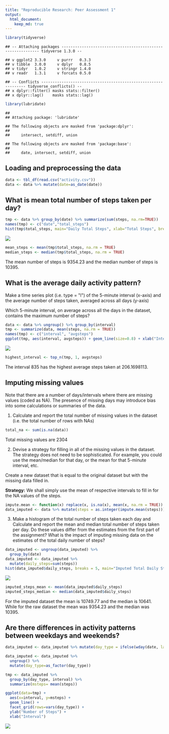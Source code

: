 ```yaml
---
title: "Reproducible Research: Peer Assessment 1"
output: 
  html_document:
    keep_md: true
---
```


```r
library(tidyverse)
```

```
## -- Attaching packages ------------------------------------------------------------ tidyverse 1.3.0 --
```

```
## v ggplot2 3.3.0     v purrr   0.3.3
## v tibble  3.0.0     v dplyr   0.8.5
## v tidyr   1.0.2     v stringr 1.4.0
## v readr   1.3.1     v forcats 0.5.0
```

```
## -- Conflicts --------------------------------------------------------------- tidyverse_conflicts() --
## x dplyr::filter() masks stats::filter()
## x dplyr::lag()    masks stats::lag()
```

```r
library(lubridate)
```

```
## 
## Attaching package: 'lubridate'
```

```
## The following objects are masked from 'package:dplyr':
## 
##     intersect, setdiff, union
```

```
## The following objects are masked from 'package:base':
## 
##     date, intersect, setdiff, union
```
## Loading and preprocessing the data

```r
data <- tbl_df(read.csv("activity.csv"))
data <- data %>% mutate(date=as_date(date))
```

## What is mean total number of steps taken per day?

```r
tmp <- data %>% group_by(date) %>% summarize(sum(steps, na.rm=TRUE))
names(tmp) <- c("date","total_steps")
hist(tmp$total_steps, main="Daily Total Steps", xlab="Total Steps", breaks=5)
```

![](PA1_template_files/figure-html/unnamed-chunk-3-1.png)<!-- -->

```r
mean_steps <- mean(tmp$total_steps, na.rm = TRUE)
median_steps <- median(tmp$total_steps, na.rm = TRUE)
```
The mean number of steps is 9354.23 and the median number of steps is 10395.

## What is the average daily activity pattern?
Make a time series plot (i.e. type = "l") of the 5-minute interval (x-axis) and the average number of steps taken, averaged across all days (y-axis)

Which 5-minute interval, on average across all the days in the dataset, contains the maximum number of steps?


```r
data <- data %>% ungroup() %>% group_by(interval)
tmp <- summarize(data, mean(steps, na.rm = TRUE))
names(tmp) <- c("interval", "avgsteps")
ggplot(tmp, aes(interval, avgsteps)) + geom_line(size=0.8) + xlab("Interval") + ylab("Average Steps")
```

![](PA1_template_files/figure-html/unnamed-chunk-4-1.png)<!-- -->

```r
highest_interval <- top_n(tmp, 1, avgsteps)
```
The interval 835 has the highest average steps taken at 206.1698113.


## Imputing missing values
Note that there are a number of days/intervals where there are missing values (coded as NA). The presence of missing days may introduce bias into some calculations or summaries of the data.

1. Calculate and report the total number of missing values in the dataset (i.e. the total number of rows with NAs)


```r
total_na <- sum(is.na(data))
```
Total missing values are 2304

2. Devise a strategy for filling in all of the missing values in the dataset. The strategy does not need to be sophisticated. For example, you could use the mean/median for that day, or the mean for that 5-minute interval, etc.

Create a new dataset that is equal to the original dataset but with the missing data filled in.

**Strategy:** We shall simply use the mean of respective intervals to fill in for the NA values of the steps.

```r
impute.mean <- function(x) replace(x, is.na(x), mean(x, na.rm = TRUE))
data_imputed <- data %>% mutate(steps = as.integer(impute.mean(steps)))
```
3. Make a histogram of the total number of steps taken each day and Calculate and report the mean and median total number of steps taken per day. Do these values differ from the estimates from the first part of the assignment? What is the impact of imputing missing data on the estimates of the total daily number of steps?


```r
data_imputed <- ungroup(data_imputed) %>%
  group_by(date)
data_imputed <- data_imputed %>%
  mutate(daily_steps=sum(steps))
hist(data_imputed$daily_steps, breaks = 5, main="Imputed Total Daily Steps", xlab="Total Daily Steps")
```

![](PA1_template_files/figure-html/unnamed-chunk-7-1.png)<!-- -->

```r
imputed_steps_mean <- mean(data_imputed$daily_steps)
imputed_steps_median <- median(data_imputed$daily_steps)
```
For the imputed dataset the mean is 10749.77 and the median is 10641. While for the raw dataset the mean was 9354.23 and the median was 10395.

## Are there differences in activity patterns between weekdays and weekends?

```r
data_imputed <- data_imputed %>% mutate(day_type = ifelse(wday(date, label=TRUE) %in% c("Sat","Sun"), "weekend", "weekday"))

data_imputed <- data_imputed %>% 
  ungroup() %>% 
  mutate(day_type=as_factor(day_type))

tmp <- data_imputed %>% 
  group_by(day_type, interval) %>% 
  summarize(msteps= mean(steps))

ggplot(data=tmp) + 
  aes(x=interval, y=msteps) + 
  geom_line() + 
  facet_grid(rows=vars(day_type)) +
  ylab("Number of Steps") + 
  xlab("Interval")
```

![](PA1_template_files/figure-html/unnamed-chunk-8-1.png)<!-- -->


